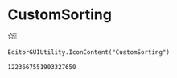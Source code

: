 # CustomSorting
![](/img/CustomSorting.png)

``` CSharp
EditorGUIUtility.IconContent("CustomSorting")
```
```
1223667551903327650
```
